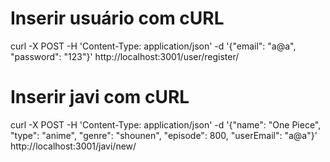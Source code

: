 # Inserir usuário com cURL

curl -X POST -H 'Content-Type: application/json' -d '{"email": "a@a", "password": "123"}' http://localhost:3001/user/register/

# Inserir javi com cURL

curl -X POST -H 'Content-Type: application/json' -d '{"name": "One Piece", "type": "anime", "genre": "shounen", "episode": 800, "userEmail": "a@a"}' http://localhost:3001/javi/new/
